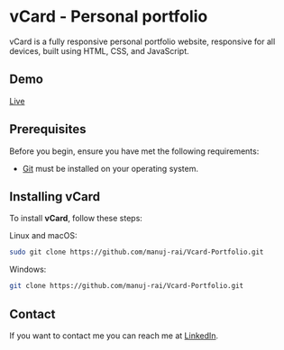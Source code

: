 # vCard - Personal portfolio

vCard is a fully responsive personal portfolio website, responsive for all devices, built using HTML, CSS, and JavaScript.

## Demo
[Live](https://manuj-rai.github.io/Vcard-Portfolio/)

## Prerequisites

Before you begin, ensure you have met the following requirements:

* [Git](https://git-scm.com/downloads "Download Git") must be installed on your operating system.

## Installing vCard

To install **vCard**, follow these steps:

Linux and macOS:

```bash
sudo git clone https://github.com/manuj-rai/Vcard-Portfolio.git
```

Windows:

```bash
git clone https://github.com/manuj-rai/Vcard-Portfolio.git
```

## Contact

If you want to contact me you can reach me at [LinkedIn](https://www.linkedin.com/in/manujrai/).

